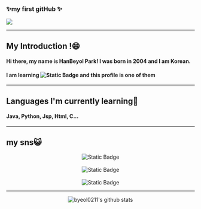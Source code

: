 ### ✨my first gitHub ✨
<img src="https://kr-media.apjonlinecdn.com/magefan_blog/best-hp-laptops-for-programming-hero1539740528465.jpg">
<hr>

<h2>My Introduction !😄</h1>
<h4>Hi there, my name is HanBeyol Park! I was born in 2004 and I am Korean.</h4>
   <h4> I am learning <img alt="Static Badge" src="https://img.shields.io/badge/Coding-White"> and this profile is one of them </h4>
<hr>
<h2> Languages I'm currently learning🤔</h2>
<h4> Java, Python, Jsp, Html, C...  </h4>
<hr>
<h2>my sns😺 </h2>

<div align="center">
<img alt="Static Badge" src="https://img.shields.io/badge/instagram_id-byeol0211-8A2BE2?style=for-the-badge&logo=instagram&logoColor=white&link=https%3A%2F%2Fwww.instagram.com%2Fhanbyeol0211%2F%3Fnext%3D%252F%26hl%3Dko">
</br></br>
<img alt="Static Badge" src="https://img.shields.io/badge/my_Discordname-%EB%B0%95%ED%95%9C%EB%B3%84%233505-D3D3D3?style=for-the-badge&logo=Discord"></br></br>
<img alt="Static Badge" src="https://img.shields.io/badge/my_Email-ekakth211%40naver.com%233505-e9ecef?style=for-the-badge&logo=gmail&logoColor=33ff33">
<hr>

![byeol0211's github stats](https://github-readme-stats.vercel.app/api?username=byeol0211&show_icons=true&theme=radical) 
<!--출처: https://byul91oh.tistory.com/213 [개꼬 [: 개발하는 꼬바리]:티스토리]-->

</div>

